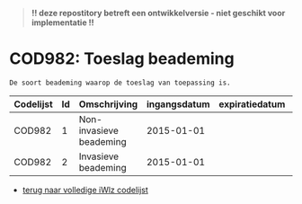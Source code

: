 > **!! deze repostitory betreft een ontwikkelversie - niet geschikt voor implementatie !!**	
# COD982: Toeslag beademing	
	De soort beademing waarop de toeslag van toepassing is.	
|Codelijst|Id|Omschrijving|ingangsdatum|expiratiedatum|mutatiedatum|mutatie|	
|:--|:--|:--|:--|:--|:--|:--|	
|	COD982	|	1	|	Non-invasieve beademing	|	2015-01-01	|		|		|		|
|	COD982	|	2	|	Invasieve beademing	|	2015-01-01	|		|		|		|

* [terug naar volledige iWlz codelijst](../../iWlz-codelijsten.md)
